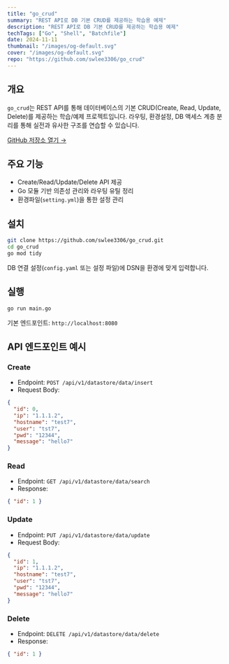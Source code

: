 ```yaml
---
title: "go_crud"
summary: "REST API로 DB 기본 CRUD를 제공하는 학습용 예제"
description: "REST API로 DB 기본 CRUD를 제공하는 학습용 예제"
techTags: ["Go", "Shell", "Batchfile"]
date: 2024-11-11
thumbnail: "/images/og-default.svg"
cover: "/images/og-default.svg"
repo: "https://github.com/swlee3306/go_crud"
---
```


## 개요

`go_crud`는 REST API를 통해 데이터베이스의 기본 CRUD(Create, Read, Update, Delete)를 제공하는 학습/예제 프로젝트입니다. 라우팅, 환경설정, DB 액세스 계층 분리를 통해 실전과 유사한 구조를 연습할 수 있습니다.

<a class="btn" href="https://github.com/swlee3306/go_crud" target="_blank" rel="noopener">GitHub 저장소 열기 →</a>

## 주요 기능

- Create/Read/Update/Delete API 제공
- Go 모듈 기반 의존성 관리와 라우팅 유틸 정리
- 환경파일(`setting.yml`)을 통한 설정 관리

## 설치

```bash
git clone https://github.com/swlee3306/go_crud.git
cd go_crud
go mod tidy
```

DB 연결 설정(`config.yaml` 또는 설정 파일)에 DSN을 환경에 맞게 입력합니다.

## 실행

```bash
go run main.go
```

기본 엔드포인트: `http://localhost:8080`

## API 엔드포인트 예시

### Create
- Endpoint: `POST /api/v1/datastore/data/insert`
- Request Body:
```json
{
  "id": 0,
  "ip": "1.1.1.2",
  "hostname": "test7",
  "user": "tst7",
  "pwd": "12344",
  "message": "hello7"
}
```

### Read
- Endpoint: `GET /api/v1/datastore/data/search`
- Response:
```json
{ "id": 1 }
```

### Update
- Endpoint: `PUT /api/v1/datastore/data/update`
- Request Body:
```json
{
  "id": 1,
  "ip": "1.1.1.2",
  "hostname": "test7",
  "user": "tst7",
  "pwd": "12344",
  "message": "hello7"
}
```

### Delete
- Endpoint: `DELETE /api/v1/datastore/data/delete`
- Response:
```json
{ "id": 1 }
```
